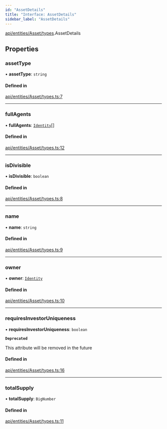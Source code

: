```yaml
---
id: "AssetDetails"
title: "Interface: AssetDetails"
sidebar_label: "AssetDetails"
---
```


[api/entities/Asset/types](../../../../../../modules/API/Entities/Asset/Types/Types.md).AssetDetails

## Properties

### assetType

• **assetType**: `string`

#### Defined in

[api/entities/Asset/types.ts:7](https://github.com/F-OBrien/polymesh-sdk/blob/012f1745/src/api/entities/Asset/types.ts#L7)

___

### fullAgents

• **fullAgents**: [`Identity`](../../../../../../classes/API/Entities/Identity/Identity.md)[]

#### Defined in

[api/entities/Asset/types.ts:12](https://github.com/F-OBrien/polymesh-sdk/blob/012f1745/src/api/entities/Asset/types.ts#L12)

___

### isDivisible

• **isDivisible**: `boolean`

#### Defined in

[api/entities/Asset/types.ts:8](https://github.com/F-OBrien/polymesh-sdk/blob/012f1745/src/api/entities/Asset/types.ts#L8)

___

### name

• **name**: `string`

#### Defined in

[api/entities/Asset/types.ts:9](https://github.com/F-OBrien/polymesh-sdk/blob/012f1745/src/api/entities/Asset/types.ts#L9)

___

### owner

• **owner**: [`Identity`](../../../../../../classes/API/Entities/Identity/Identity.md)

#### Defined in

[api/entities/Asset/types.ts:10](https://github.com/F-OBrien/polymesh-sdk/blob/012f1745/src/api/entities/Asset/types.ts#L10)

___

### requiresInvestorUniqueness

• **requiresInvestorUniqueness**: `boolean`

**`Deprecated`**

 This attribute will be removed in the future

#### Defined in

[api/entities/Asset/types.ts:16](https://github.com/F-OBrien/polymesh-sdk/blob/012f1745/src/api/entities/Asset/types.ts#L16)

___

### totalSupply

• **totalSupply**: `BigNumber`

#### Defined in

[api/entities/Asset/types.ts:11](https://github.com/F-OBrien/polymesh-sdk/blob/012f1745/src/api/entities/Asset/types.ts#L11)

